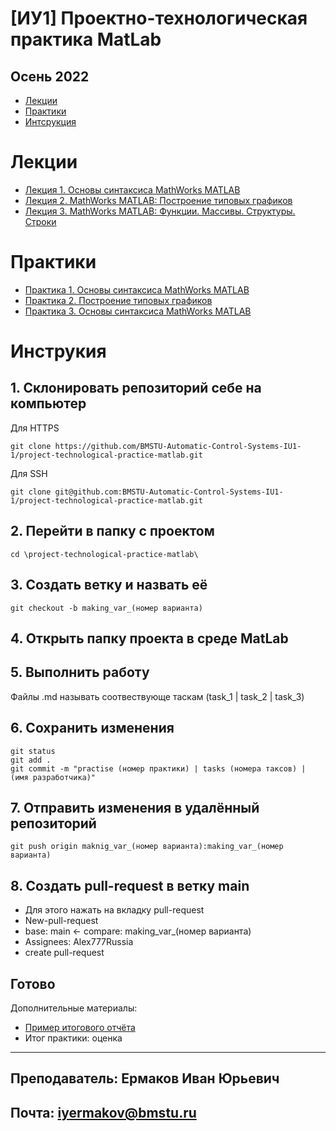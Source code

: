 # [ИУ1] Проектно-технологическая практика MatLab
## Осень 2022

* [Лекции](#lections)
* [Практики](#practices)
* [Интсрукция](#instruction)

# Лекции

<a name="lections"></a>

* [Лекция 1. Основы синтаксиса MathWorks MATLAB](12-09-2022-2022.09_Lecture_1.pdf)
* [Лекция 2. MathWorks MATLAB: Построение типовых графиков](12-09-2022-2022.09_Lecture_2.pdf)
* [Лекция 3. MathWorks MATLAB: Функции. Массивы. Структуры. Строки](12-09-2022-2022.09_Lecture_3.pdf)


# Практики

<a name="practices"></a>

* [Практика 1. Основы синтаксиса MathWorks MATLAB](practice_1_tasks.pdf)
* [Практика 2. Построение типовых графиков](practice_2_tasks.pdf)
* [Практика 3. Основы синтаксиса MathWorks MATLAB](practice_3_tasks.pdf)


# Инструкия

<a name="instruction"></a>

## 1. Склонировать репозиторий себе на компьютер
Для HTTPS
```
git clone https://github.com/BMSTU-Automatic-Control-Systems-IU1-1/project-technological-practice-matlab.git
```
Для SSH
```
git clone git@github.com:BMSTU-Automatic-Control-Systems-IU1-1/project-technological-practice-matlab.git
```

## 2. Перейти в папку с проектом
```
cd \project-technological-practice-matlab\
```

## 3. Создать ветку и назвать её
```
git checkout -b making_var_(номер варианта)
```

## 4. Открыть папку проекта в среде MatLab

## 5. Выполнить работу
Файлы .md называть соотвествующе таскам (task_1 | task_2 | task_3)

## 6. Сохранить изменения
```
git status
git add .
git commit -m "practise (номер практики) | tasks (номера таксов) | (имя разработчика)"
```

## 7. Отправить изменения в удалённый репозиторий
```
git push origin maknig_var_(номер варианта):making_var_(номер варианта)
```

## 8. Создать pull-request в ветку main
* Для этого нажать на вкладку pull-request
* New-pull-request
* base: main <- compare: making_var_(номер варианта)
* Assignees: Alex777Russia
* create pull-request

## Готово

Дополнительные материалы:

* [Пример итогового отчёта](statement.pdf)
* Итог практики: оценка

------
## Преподаватель: Ермаков Иван Юрьевич
## Почта: iyermakov@bmstu.ru
